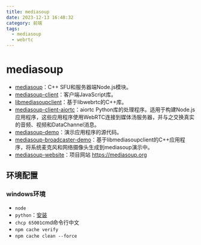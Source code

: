 ```yaml
---
title: mediasoup
date: 2023-12-13 16:48:32
category: 前端
tags:
  - mediasoup
  - webrtc
---
```

# mediasoup
- [mediasoup](https://github.com/versatica/mediasoup/)：C++ SFU和服务器端Node.js模块。
- [mediasoup-client](https://github.com/versatica/mediasoup-client/)：客户端JavaScript库。
- [libmediasoupclient](https://github.com/versatica/libmediasoupclient/)：基于libwebrtc的C++库。
- [mediasoup-client-aiortc](https://github.com/versatica/mediasoup-demo/)：aiortc Python库的处理程序。适用于构建Node.js应用程序，这些应用程序使用WebRTC连接到媒体汤服务器，并与之交换真实的音频、视频和DataChannel消息。
- [mediasoup-demo](https://github.com/versatica/mediasoup-demo/)：演示应用程序的源代码。
- [mediasoup-broadcaster-demo](https://github.com/versatica/mediasoup-broadcaster-demo/)：基于libmediasoupclient的C++应用程序，将系统麦克风和网络摄像头生成到mediasoup演示中。
- [mediasoup-website](https://github.com/versatica/mediasoup-website/)：项目网站 https://mediasoup.org

## 环境配置
### windows环境
- `node`
- `python`：[安装](https://cloud.tencent.com/developer/article/1580729)
- `chcp 65001`cmd命令行中文
- `npm cache verify`
- `npm cache clean --force`
